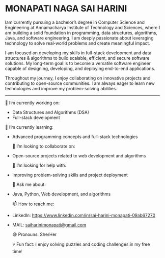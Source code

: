 # MONAPATI NAGA SAI HARINI

 Iam currently pursuing a bachelor’s degree in Computer Science and Engineering at Annamacharya Institute of Technology and Sciences, where I am building a solid foundation in programming, data structures, algorithms, Java, and software engineering. I am deeply passionate about leveraging technology to solve real-world problems and create meaningful impact.

I am focused on developing my skills in full-stack development and data structures & algorithms to build scalable, efficient, and secure software solutions. My long-term goal is to become a versatile software engineer capable of designing, developing, and deploying end-to-end applications.

Throughout my journey, I enjoy collaborating on innovative projects and contributing to open-source communities. I am always eager to learn new technologies and improve my problem-solving abilities.

---

  🔭 I’m currently working on:
-  Data Structures and Algorithms (DSA)
-  Full-stack development
   
  🌱 I’m currently learning:
- Advanced programming concepts and full-stack technologies
   
  👯 I’m looking to collaborate on:
- Open-source projects related to web development and algorithms
   
  🤔 I’m looking for help with:
- Improving problem-solving skills and project deployment
  
  💬 Ask me about:
- Java, Python, Web development, and algorithms
  
  📫 How to reach me:
- LinkedIn: https://www.linkedin.com/in/sai-harini-monapati-09ab67270
- MAIL: saiharinimonapati@gmail.com
   
  😄 Pronouns: She/Her
   
  ⚡ Fun fact: I enjoy solving puzzles and coding challenges in my free time!  

